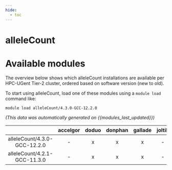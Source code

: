 ```yaml
---
hide:
  - toc
---
```


alleleCount
===========

# Available modules


The overview below shows which alleleCount installations are available per HPC-UGent Tier-2 cluster, ordered based on software version (new to old).

To start using alleleCount, load one of these modules using a `module load` command like:

```shell
module load alleleCount/4.3.0-GCC-12.2.0
```

*(This data was automatically generated on {{modules_last_updated}})*  

| |accelgor|doduo|donphan|gallade|joltik|shinx|
| :---: | :---: | :---: | :---: | :---: | :---: | :---: |
|alleleCount/4.3.0-GCC-12.2.0|-|x|x|x|-|x|
|alleleCount/4.2.1-GCC-11.3.0|-|x|x|x|-|-|
